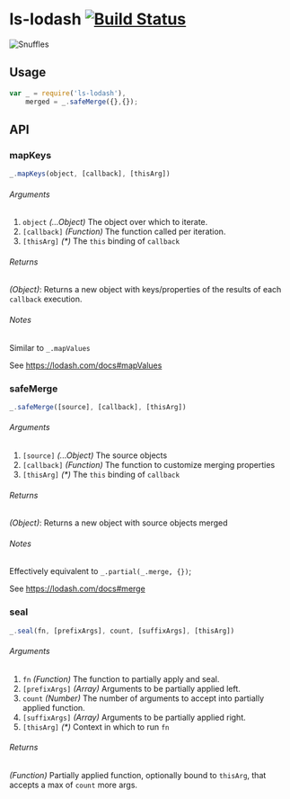 # ls-lodash  [![Build Status](https://travis-ci.org/LiveSafe/ls-lodash.svg?branch=1.0.1)](https://travis-ci.org/LiveSafe/ls-lodash)

![Snuffles](http://i.ytimg.com/vi/ScC0T--XfkA/hqdefault.jpg)

## Usage

```js
var _ = require('ls-lodash'),
    merged = _.safeMerge({},{});
```

## API

### mapKeys

```js
_.mapKeys(object, [callback], [thisArg])
```

###### Arguments

1. `object` _(...Object)_ The object over which to iterate.
1. `[callback]` _(Function)_ The function called per iteration.
1. `[thisArg]` _(*)_ The `this` binding of `callback`

###### Returns

_(Object)_: Returns a new object with keys/properties of the results of each `callback` execution.

###### Notes

Similar to `_.mapValues`

See https://lodash.com/docs#mapValues


### safeMerge

```js
_.safeMerge([source], [callback], [thisArg])
```

###### Arguments

1. `[source]` _(...Object)_ The source objects
1. `[callback]` _(Function)_ The function to customize merging properties
1. `[thisArg]` _(*)_ The `this` binding of `callback`

###### Returns

_(Object)_: Returns a new object with source objects merged

###### Notes

Effectively equivalent to `_.partial(_.merge, {})`;

See https://lodash.com/docs#merge


### seal

```js
_.seal(fn, [prefixArgs], count, [suffixArgs], [thisArg])
```

###### Arguments

1. `fn` _(Function)_ The function to partially apply and seal.
1. `[prefixArgs]` _(Array)_ Arguments to be partially applied left.
1. `count` _(Number)_ The number of arguments to accept into partially applied function.
1. `[suffixArgs]` _(Array)_ Arguments to be partially applied right.
1. `[thisArg]` _(*)_ Context in which to run `fn`

###### Returns

_(Function)_ Partially applied function, optionally bound to `thisArg`, that accepts a max of `count` more args.
